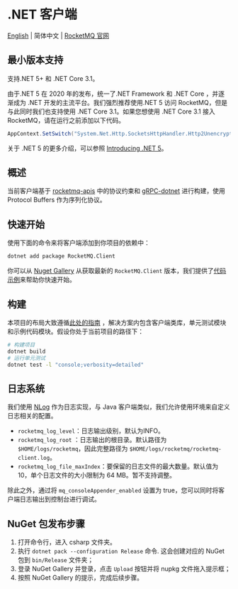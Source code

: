 # .NET 客户端

[English](README.md) | 简体中文 | [RocketMQ 官网](https://rocketmq.apache.org/)

## 最小版本支持

支持.NET 5+ 和 .NET Core 3.1。

由于.NET 5 在 2020 年的发布，统一了.NET Framework 和 .NET Core ，并逐渐成为 .NET 开发的主流平台。我们强烈推荐使用.NET
5 访问 RocketMQ，但是与此同时我们也支持使用 .NET Core 3.1。如果您想使用 .NET Core 3.1 接入 RocketMQ，请在运行之前添加以下代码。

```csharp
AppContext.SetSwitch("System.Net.Http.SocketsHttpHandler.Http2UnencryptedSupport", true)
```

关于 .NET 5 的更多介绍，可以参照 [Introducing .NET 5](https://devblogs.microsoft.com/dotnet/introducing-net-5/)。

## 概述

当前客户端基于 [rocketmq-apis](https://github.com/apache/rocketmq-apis)
中的协议约束和 [gRPC-dotnet](https://github.com/grpc/grpc-dotnet) 进行构建，使用 Protocol Buffers 作为序列化协议。

## 快速开始

使用下面的命令来将客户端添加到你项目的依赖中：

```sh
dotnet add package RocketMQ.Client
```

你可以从 [Nuget Gallery](https://www.nuget.org/packages/RocketMQ.Client) 从获取最新的 `RocketMQ.Client`
版本，我们提供了[代码示例](./examples)来帮助你快速开始。

## 构建

本项目的布局大致遵循[此处的指南](https://docs.microsoft.com/en-us/dotnet/core/tutorials/library-with-visual-studio-code?pivots=dotnet-5-0)
，解决方案内包含客户端类库，单元测试模块和示例代码模块。假设你处于当前项目的路径下：

```sh
# 构建项目
dotnet build
# 运行单元测试
dotnet test -l "console;verbosity=detailed"
```

## 日志系统

我们使用 [NLog](https://nlog-project.org/) 作为日志实现，与 Java 客户端类似，我们允许使用环境来自定义日志相关的配置。

* `rocketmq_log_level`：日志输出级别，默认为INFO。
* `rocketmq_log_root`
  ：日志输出的根目录。默认路径为 `$HOME/logs/rocketmq`，因此完整路径为 `$HOME/logs/rocketmq/rocketmq-client.log`。
* `rocketmq_log_file_maxIndex`：要保留的日志文件的最大数量。默认值为 10，单个日志文件的大小限制为 64 MB。暂不支持调整。

除此之外，通过将 `mq_consoleAppender_enabled` 设置为 true，您可以同时将客户端日志输出到控制台进行调试。

## NuGet 包发布步骤

1. 打开命令行，进入 csharp 文件夹。
2. 执行 `dotnet pack --configuration Release` 命令. 这会创建对应的 NuGet 包到 `bin/Release` 文件夹；
3. 登录 NuGet Gallery 并登录，点击 `Upload` 按钮并将 nupkg 文件拖入提示框；
4. 按照 NuGet Gallery 的提示，完成后续步骤。
